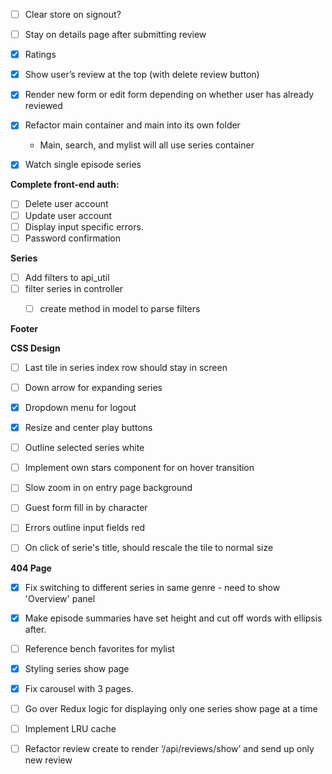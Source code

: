 - [ ] Clear store on signout?
- [ ] Stay on details page after submitting review
- [X] Ratings
- [X] Show user’s review at the top (with delete review button)
- [X] Render new form or edit form depending on whether user has already reviewed

- [X] Refactor main container and main into its own folder
  - Main, search, and mylist will all use series container

- [X] Watch single episode series

**Complete front-end auth:**
- [ ] Delete user account
- [ ] Update user account
- [ ] Display input specific errors.
- [ ] Password confirmation

**Series**
- [ ] Add filters to api_util
- [ ] filter series in controller
  - [ ] create method in model to parse filters


**Footer**

**CSS Design**
- [ ] Last tile in series index row should stay in screen
- [ ] Down arrow for expanding series
- [X] Dropdown menu for logout
- [X] Resize and center play buttons
- [ ] Outline selected series white
- [ ] Implement own stars component for on hover transition

- [ ] Slow zoom in on entry page background
- [ ] Guest form fill in by character
- [ ] Errors outline input fields red
- [ ] On click of serie's title, should rescale the tile to normal size

**404 Page**

- [X] Fix switching to different series in same genre - need to show 'Overview' panel

- [X] Make episode summaries have set height and cut off words with ellipsis after.

- [ ] Reference bench favorites for mylist

- [X] Styling series show page


- [x] Fix carousel with 3 pages.

- [ ] Go over Redux logic for displaying only one series show page at a time

- [ ] Implement LRU cache

- [ ] Refactor review create to render ‘/api/reviews/show’ and send up only new review
